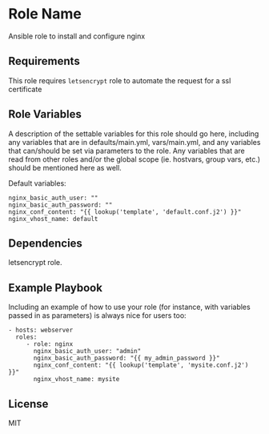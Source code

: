 Role Name
=========

Ansible role to install and configure nginx

Requirements
------------

This role requires `letsencrypt` role to automate the request for a ssl certificate

Role Variables
--------------

A description of the settable variables for this role should go here, including any variables that are in defaults/main.yml, vars/main.yml, and any variables that can/should be set via parameters to the role. Any variables that are read from other roles and/or the global scope (ie. hostvars, group vars, etc.) should be mentioned here as well.

Default variables:

    nginx_basic_auth_user: ""
    nginx_basic_auth_password: ""
    nginx_conf_content: "{{ lookup('template', 'default.conf.j2') }}"
    nginx_vhost_name: default

Dependencies
------------

letsencrypt role.

Example Playbook
----------------

Including an example of how to use your role (for instance, with variables passed in as parameters) is always nice for users too:

    - hosts: webserver
      roles:
         - role: nginx
           nginx_basic_auth_user: "admin"
           nginx_basic_auth_password: "{{ my_admin_password }}"
           nginx_conf_content: "{{ lookup('template', 'mysite.conf.j2') }}"
           nginx_vhost_name: mysite

License
-------

MIT
